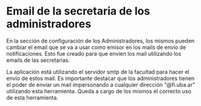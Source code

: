 # Email de la secretaria de los administradores

En la sección de configuración de los Administradores, los mismos pueden 
cambiar el email que se va a usar como emisor en los mails de envío de 
notificaciones. Esto fue creado para que envíen los mail utilizando los emails 
de las secretarias.  

La aplicación está utilizando el servidor smtp de la facultad para hacer el 
envío de estos mail. Es importante destacar que los administradores tienen 
el poder de enviar un mail impersonando a cualquier dirección "@fi.uba.ar" 
utilizando esta herramienta. Queda a cargo de los mismos el correcto uso de 
esta herramienta.
